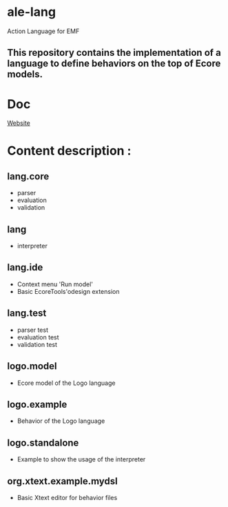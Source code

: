 # ale-lang
Action Language for EMF

This repository contains the implementation of a language to define behaviors on the top of Ecore models.
---

Doc
===
[Website](https://fcoulon.github.io/fluffy-umbrella/)

Content description :
=====================

lang.core
---------
 * parser
 * evaluation
 * validation

lang
----
 * interpreter

lang.ide
--------
 * Context menu 'Run model'
 * Basic EcoreTools'odesign extension

lang.test
---------
 * parser test
 * evaluation test
 * validation test

logo.model
----------
 * Ecore model of the Logo language

logo.example
------------
 * Behavior of the Logo language

logo.standalone
---------------
 * Example to show the usage of the interpreter

org.xtext.example.mydsl
-----------------------
 * Basic Xtext editor for behavior files

